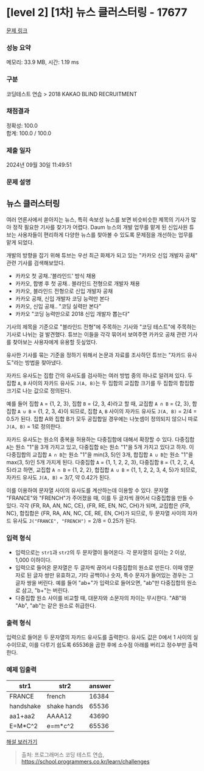 # [level 2] [1차] 뉴스 클러스터링 - 17677 

[문제 링크](https://school.programmers.co.kr/learn/courses/30/lessons/17677) 

### 성능 요약

메모리: 33.9 MB, 시간: 1.19 ms

### 구분

코딩테스트 연습 > 2018 KAKAO BLIND RECRUITMENT

### 채점결과

정확성: 100.0<br/>합계: 100.0 / 100.0

### 제출 일자

2024년 09월 30일 11:49:51

### 문제 설명

<h2>뉴스 클러스터링</h2>

<p>여러 언론사에서 쏟아지는 뉴스, 특히 속보성 뉴스를 보면 비슷비슷한 제목의 기사가 많아 정작 필요한 기사를 찾기가 어렵다. Daum 뉴스의 개발 업무를 맡게 된 신입사원 튜브는 사용자들이 편리하게 다양한 뉴스를 찾아볼 수 있도록 문제점을 개선하는 업무를 맡게 되었다.</p>

<p>개발의 방향을 잡기 위해 튜브는 우선 최근 화제가 되고 있는 "카카오 신입 개발자 공채" 관련 기사를 검색해보았다.</p>

<ul>
<li>카카오 첫 공채..'블라인드' 방식 채용</li>
<li>카카오, 합병 후 첫 공채.. 블라인드 전형으로 개발자 채용</li>
<li>카카오, 블라인드 전형으로 신입 개발자 공채</li>
<li>카카오 공채, 신입 개발자 코딩 능력만 본다</li>
<li> 카카오, 신입 공채.. "코딩 실력만 본다"</li>
<li>카카오 "코딩 능력만으로 2018 신입 개발자 뽑는다"</li>
</ul>

<p>기사의 제목을 기준으로 "블라인드 전형"에 주목하는 기사와 "코딩 테스트"에 주목하는 기사로 나뉘는 걸 발견했다. 튜브는 이들을 각각 묶어서 보여주면 카카오 공채 관련 기사를 찾아보는 사용자에게 유용할 듯싶었다.</p>

<p>유사한 기사를 묶는 기준을 정하기 위해서 논문과 자료를 조사하던 튜브는 "자카드 유사도"라는 방법을 찾아냈다.</p>

<p>자카드 유사도는 집합 간의 유사도를 검사하는 여러 방법 중의 하나로 알려져 있다. 두 집합 <code>A</code>, <code>B</code> 사이의 자카드 유사도 <code>J(A, B)</code>는 두 집합의 교집합 크기를 두 집합의 합집합 크기로 나눈 값으로 정의된다.</p>

<p>예를 들어 집합 <code>A</code> = {1, 2, 3}, 집합 <code>B</code> = {2, 3, 4}라고 할 때, 교집합 <code>A ∩ B</code> = {2, 3}, 합집합 <code>A ∪ B</code> = {1, 2, 3, 4}이 되므로, 집합 <code>A</code>, <code>B</code> 사이의 자카드 유사도 <code>J(A, B)</code> = 2/4 = 0.5가 된다. 집합 A와 집합 B가 모두 공집합일 경우에는 나눗셈이 정의되지 않으니 따로 <code>J(A, B)</code> = 1로 정의한다.</p>

<p>자카드 유사도는 원소의 중복을 허용하는 다중집합에 대해서 확장할 수 있다. 다중집합 <code>A</code>는 원소 "1"을 3개 가지고 있고, 다중집합 <code>B</code>는 원소 "1"을 5개 가지고 있다고 하자. 이 다중집합의 교집합 <code>A ∩ B</code>는 원소 "1"을 min(3, 5)인 3개, 합집합 <code>A ∪ B</code>는 원소 "1"을 max(3, 5)인 5개 가지게 된다. 다중집합 <code>A</code> = {1, 1, 2, 2, 3}, 다중집합 <code>B</code> = {1, 2, 2, 4, 5}라고 하면, 교집합 <code>A ∩ B</code> = {1, 2, 2}, 합집합 <code>A ∪ B</code> = {1, 1, 2, 2, 3, 4, 5}가 되므로, 자카드 유사도 <code>J(A, B)</code> = 3/7, 약 0.42가 된다.</p>

<p>이를 이용하여 문자열 사이의 유사도를 계산하는데 이용할 수 있다. 문자열 "FRANCE"와 "FRENCH"가 주어졌을 때, 이를 두 글자씩 끊어서 다중집합을 만들 수 있다. 각각 {FR, RA, AN, NC, CE}, {FR, RE, EN, NC, CH}가 되며, 교집합은 {FR, NC}, 합집합은 {FR, RA, AN, NC, CE, RE, EN, CH}가 되므로, 두 문자열 사이의 자카드 유사도 <code>J("FRANCE", "FRENCH")</code> = 2/8 = 0.25가 된다.</p>

<h3>입력 형식</h3>

<ul>
<li>입력으로는 <code>str1</code>과 <code>str2</code>의 두 문자열이 들어온다. 각 문자열의 길이는 2 이상, 1,000 이하이다.</li>
<li>입력으로 들어온 문자열은 두 글자씩 끊어서 다중집합의 원소로 만든다. 이때 영문자로 된 글자 쌍만 유효하고, 기타 공백이나 숫자, 특수 문자가 들어있는 경우는 그 글자 쌍을 버린다. 예를 들어 "ab+"가 입력으로 들어오면, "ab"만 다중집합의 원소로 삼고, "b+"는 버린다.</li>
<li>다중집합 원소 사이를 비교할 때, 대문자와 소문자의 차이는 무시한다. "AB"와 "Ab", "ab"는 같은 원소로 취급한다.</li>
</ul>

<h3>출력 형식</h3>

<p>입력으로 들어온 두 문자열의 자카드 유사도를 출력한다. 유사도 값은 0에서 1 사이의 실수이므로, 이를 다루기 쉽도록 65536을 곱한 후에 소수점 아래를 버리고 정수부만 출력한다.</p>

<h3>예제 입출력</h3>
<table class="table">
        <thead><tr>
<th>str1</th>
<th>str2</th>
<th>answer</th>
</tr>
</thead>
        <tbody><tr>
<td>FRANCE</td>
<td>french</td>
<td>16384</td>
</tr>
<tr>
<td>handshake</td>
<td>shake hands</td>
<td>65536</td>
</tr>
<tr>
<td>aa1+aa2</td>
<td>AAAA12</td>
<td>43690</td>
</tr>
<tr>
<td>E=M*C^2</td>
<td>e=m*c^2</td>
<td>65536</td>
</tr>
</tbody>
      </table>
<p><a href="http://tech.kakao.com/2017/09/27/kakao-blind-recruitment-round-1/" target="_blank" rel="noopener">해설 보러가기</a></p>


> 출처: 프로그래머스 코딩 테스트 연습, https://school.programmers.co.kr/learn/challenges
